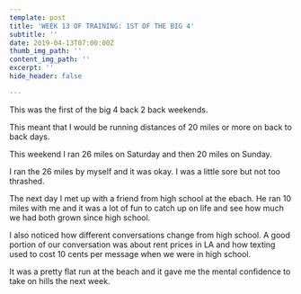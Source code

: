 ```yaml
---
template: post
title: 'WEEK 13 OF TRAINING: 1ST OF THE BIG 4'
subtitle: ''
date: 2019-04-13T07:00:00Z
thumb_img_path: ''
content_img_path: ''
excerpt: ''
hide_header: false

---
```

This was the first of the big 4 back 2 back weekends.

This meant that I would be running distances of 20 miles or more on back to back days.

This weekend I ran 26 miles on Saturday and then 20 miles on Sunday.

I ran the 26 miles by myself and it was okay. I was a little sore but not too thrashed.

The next day I met up with a friend from high school at the ebach. He ran 10 miles with me and it was a lot of fun to catch up on life and see how much we had both grown since high school.

I also noticed how different conversations change from high school. A good portion of our conversation was about rent prices in LA and how texting used to cost 10 cents per message when we were in high school.

It was a pretty flat run at the beach and it gave me the mental confidence to take on hills the next week.